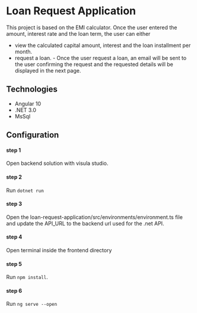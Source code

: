 # Loan Request Application
This project is based on the EMI calculator. Once the user entered the amount, interest rate and the loan term, the user can either 
* view the calculated capital amount, interest and the loan installment per month.
* request a loan. - Once the user request a loan, an email will be sent to the user confirming the request and the requested details will be displayed in the next page.

## Technologies
* Angular 10
* .NET 3.0
* MsSql
 
## Configuration

#### step 1
Open backend solution with visula studio.

#### step 2
Run `dotnet run`

#### step 3
Open the loan-request-application/src/environments/environment.ts file and update the API_URL to the backend url used for the .net API.

#### step 4
Open terminal inside the frontend directory

#### step 5
Run `npm install`. 

#### step 6
Run `ng serve --open`
